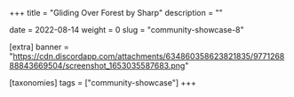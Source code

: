 +++
title = "Gliding Over Forest by Sharp"
description = ""

date = 2022-08-14
weight = 0
slug = "community-showcase-8"

[extra]
banner = "https://cdn.discordapp.com/attachments/634860358623821835/977126888843669504/screenshot_1653035587683.png"

[taxonomies]
tags = ["community-showcase"]
+++